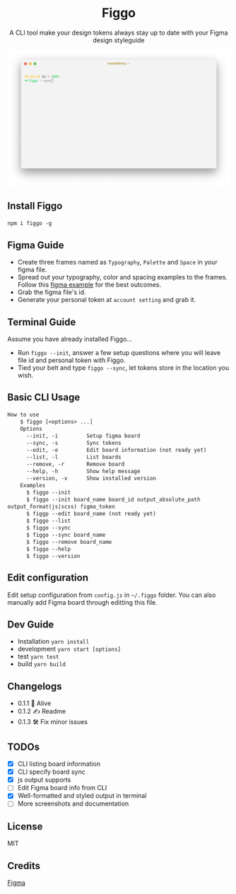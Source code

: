 <h1 align="center">Figgo</h1>
<p align="center">A CLI tool make your design tokens always stay up to date with your Figma design styleguide</p>

![img](assets/cover.png)

## Install Figgo

`npm i figgo -g`

## Figma Guide

- Create three frames named as `Typography`, `Palette` and `Space` in your figma file.
- Spread out your typography, color and spacing examples to the frames. Follow this [figma example](https://www.figma.com/file/ULXceywc0RjE0MFYNgOiZDrl/Figgo) for the best outcomes.
- Grab the figma file's id.
- Generate your personal token at `account setting` and grab it.

## Terminal Guide

Assume you have already installed Figgo...

- Run `figgo --init`, answer a few setup questions where you will leave file id and personal token with Figgo.
- Tied your belt and type `figgo --sync`, let tokens store in the location you wish.

## Basic CLI Usage

```shell
How to use
    $ figgo [<options> ...]
    Options
      --init, -i         Setup figma board
      --sync, -s         Sync tokens
      --edit, -e         Edit board information (not ready yet)
      --list, -l         List boards
      --remove, -r       Remove board
      --help, -h         Show help message
      --version, -v      Show installed version
    Examples
      $ figgo --init
      $ figgo --init board_name board_id output_absolute_path output_format(js|scss) figma_token
      $ figgp --edit board_name (not ready yet)
      $ figgo --list
      $ figgo --sync
      $ figgo --sync board_name
      $ figgo --remove board_name
      $ figgo --help
      $ figgo --version
```

## Edit configuration

Edit setup configuration from `config.js` in `~/.figgo` folder. You can also manually add Figma board through editting this file.

## Dev Guide

- Installation
  `yarn install`
- development
  `yarn start [options]`
- test
  `yarn test`
- build
  `yarn build`

## Changelogs

- 0.1.1 🚀 Alive
- 0.1.2 ✍️ Readme
- 0.1.3 🛠 Fix minor issues

## TODOs

- [x] CLI listing board information
- [x] CLI specify board sync
- [x] js output supports
- [ ] Edit Figma board info from CLI
- [x] Well-formatted and styled output in terminal
- [ ] More screenshots and documentation

## License

MIT

## Credits

[Figma](https://www.figma.com)
